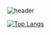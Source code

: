 ![header](https://capsule-render.vercel.app/api?type=waving&color=auto&height=200&section=header&text=🌱%20KyungHee%20GitHub%20🌱&fontSize=40&animation=fadeIn&fontAlignY=38&descAlignY=51&descAlign=62) 


[![Top Langs](https://github-readme-stats.vercel.app/api/top-langs/?username=kyungheeee)](https://github.com/anuraghazra/github-readme-stats)
